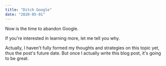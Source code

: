 ```yaml
---
title: "Ditch Google"
date: "2020-05-01"
---
```


Now is the time to abandon Google.

If you're interested in learning more, let me tell you why.

Actually, I haven't fully formed my thoughts and strategies on this topic yet, thus the post's future date. But once I actually write this blog post, it's going to be great.
